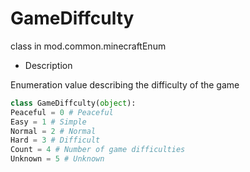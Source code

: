 # GameDiffculty 

class in mod.common.minecraftEnum 

- Description 

Enumeration value describing the difficulty of the game 

```python 
class GameDiffculty(object): 
Peaceful = 0 # Peaceful 
Easy = 1 # Simple 
Normal = 2 # Normal 
Hard = 3 # Difficult 
Count = 4 # Number of game difficulties 
Unknown = 5 # Unknown 

``` 

